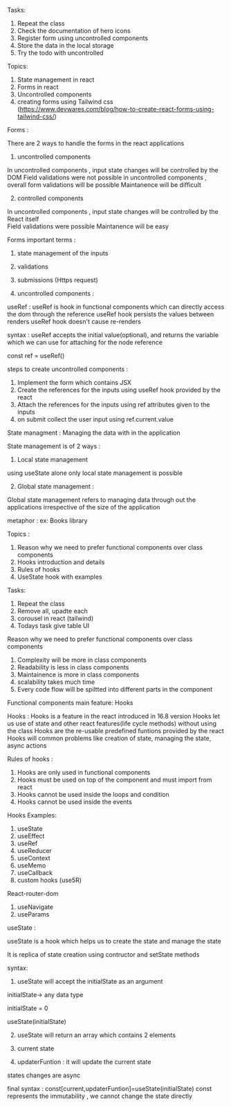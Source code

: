 Tasks:

1. Repeat the class
2. Check the documentation of hero icons
3. Register form using uncontrolled components
4. Store the data in the local storage
5. Try the todo with uncontrolled

Topics:

1. State management in react
2. Forms in react
3. Uncontrolled components
4. creating forms using Tailwind css (https://www.devwares.com/blog/how-to-create-react-forms-using-tailwind-css/)

Forms :

There are 2 ways to handle the forms in the react applications

1. uncontrolled components

In uncontrolled components , input state changes will be controlled by the DOM
Field validations were not possible in uncontrolled components , overall form validations will be possible
Maintanence will be difficult

2. controlled components

In uncontrolled components , input state changes will be controlled by the React itself  
Field validations were possible
Maintanence will be easy

Forms important terms :

1. state management of the inputs
2. validations
3. submissions (Https request)

4. uncontrolled components :

useRef : useRef is hook in functional components which can directly access the dom through the reference
useRef hook persists the values between renders
useRef hook doesn't cause re-renders

syntax : useRef accepts the initial value(optional), and returns the variable which we can use for attaching for the node reference

const ref = useRef()

steps to create uncontrolled components :

1. Implement the form which contains JSX
2. Create the references for the inputs using useRef hook provided by the react
3. Attach the references for the inputs using ref attributes given to the inputs
4. on submit collect the user input using ref.current.value

State managment : Managing the data with in the application

State management is of 2 ways :

1. Local state management

using useState alone only local state management is possible

2. Global state management :

Global state management refers to managing data through out the applications irrespective of the size of the application

metaphor : ex: Books library

Topics :

1. Reason why we need to prefer functional components over class components
2. Hooks introduction and details
3. Rules of hooks
4. UseState hook with examples

Tasks:

1. Repeat the class
2. Remove all, upadte each
3. corousel in react (tailwind)
4. Todays task give table UI

Reason why we need to prefer functional components over class components

1. Complexity will be more in class components
2. Readability is less in class components
3. Maintainence is more in class components
4. scalability takes much time
5. Every code flow will be spiltted into different parts in the component

Functional components main feature: Hooks

Hooks : Hooks is a feature in the react introduced in 16.8 version
Hooks let us use of state and other react features(life cycle methods) without using the class
Hooks are the re-usable predefined funtions provided by the react
Hooks will common problems like creation of state, managing the state, async actions

Rules of hooks :

1. Hooks are only used in functional components
2. Hooks must be used on top of the component and must import from react
3. Hooks cannot be used inside the loops and condition
4. Hooks cannot be used inside the events

Hooks Examples:

1. useState
2. useEffect
3. useRef
4. useReducer
5. useContext
6. useMemo
7. useCallback
8. custom hooks (use5R)

React-router-dom

1. useNavigate
2. useParams

useState :

useState is a hook which helps us to create the state and manage the state

It is replica of state creation using contructor and setState methods

syntax:

1. useState will accept the initialState as an argument

initialState-> any data type

initialState = 0

useState(initialState)

2. useState will return an array which contains 2 elements

1. current state
1. updaterFuntion : it will update the current state

states changes are async

final syntax : const[current,updaterFuntion]=useState(initialState)
const represents the immutability , we cannot change the state directly
